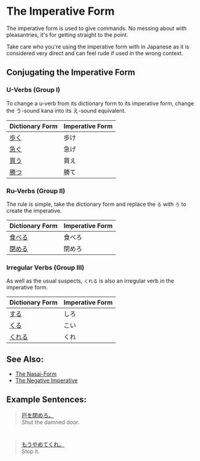 # The Imperative Form

The imperative form is used to give commands. No messing about with pleasantries, it's for getting straight to the point. 

Take care who you're using the imperative form with in Japanese as it is considered very direct and can feel rude if used in the wrong context.

## Conjugating the Imperative Form

### U-Verbs (Group I)
To change a u-verb from its dictionary form to its imperative form, change the う-sound kana into its え-sound equivalent.

|Dictionary Form | Imperative Form |
|:--|:--|
|[歩く]()|歩け|
|[急ぐ]()|急げ|
|[買う]()|買え|
|[勝つ]()|勝て|

### Ru-Verbs (Group II)
The rule is simple, take the dictionary form and replace the `る` with `ろ` to create the imperative. 

|Dictionary Form | Imperative Form |
|:--|:--|
|[食べる]()|食べろ|
|[閉める]()|閉めろ|

### Irregular Verbs (Group III)
As well as the usual suspects, `くれる` is also an irregular verb in the imperative form. 

|Dictionary Form | Imperative Form |
|:--|:--|
|[する](1157170)|しろ|
|[くる](1547720)|こい|
|[くれる]()|くれ|

## See Also:
* [The Nasai-Form](polite-commands-nasai)
* [The Negative Imperative](negative-imperative)

## Example Sentences:
> [戸を閉めろ。]()  
> Shut the damned door.

#

> [もうやめてくれ。]()  
> Stop it.

#



